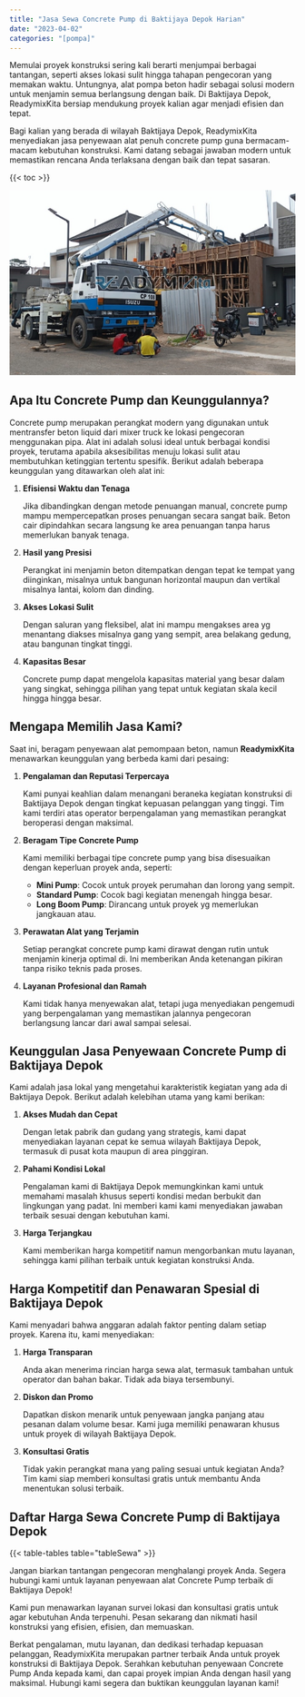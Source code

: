 ```yaml
---
title: "Jasa Sewa Concrete Pump di Baktijaya Depok Harian"
date: "2023-04-02"
categories: "[pompa]"
---
```


Memulai proyek konstruksi sering kali berarti menjumpai berbagai tantangan, seperti akses lokasi sulit hingga tahapan pengecoran yang memakan waktu. Untungnya, alat pompa beton hadir sebagai solusi modern untuk menjamin semua berlangsung dengan baik. Di Baktijaya Depok, ReadymixKita bersiap mendukung proyek kalian agar menjadi efisien dan tepat.

Bagi kalian yang berada di wilayah Baktijaya Depok, ReadymixKita menyediakan jasa penyewaan alat penuh concrete pump guna bermacam-macam kebutuhan konstruksi. Kami datang sebagai jawaban modern untuk memastikan rencana Anda terlaksana dengan baik dan tepat sasaran.

{{< toc >}}

![Jasa Sewa Concrete Pump di Baktijaya Depok Harian](/images/pompa/sewa-pompa-02.jpg)

## Apa Itu Concrete Pump dan Keunggulannya?

Concrete pump merupakan perangkat modern yang digunakan untuk mentransfer beton liquid dari mixer truck ke lokasi pengecoran menggunakan pipa. Alat ini adalah solusi ideal untuk berbagai kondisi proyek, terutama apabila aksesibilitas menuju lokasi sulit atau membutuhkan ketinggian tertentu spesifik. Berikut adalah beberapa keunggulan yang ditawarkan oleh alat ini:

1. **Efisiensi Waktu dan Tenaga**

   Jika dibandingkan dengan metode penuangan manual, concrete pump mampu mempercepatkan proses penuangan secara sangat baik. Beton cair dipindahkan secara langsung ke area penuangan tanpa harus memerlukan banyak tenaga.

2. **Hasil yang Presisi**

   Perangkat ini menjamin beton ditempatkan dengan tepat ke tempat yang diinginkan, misalnya untuk bangunan horizontal maupun dan vertikal misalnya lantai, kolom dan dinding.

3. **Akses Lokasi Sulit**

   Dengan saluran yang fleksibel, alat ini mampu mengakses area yg menantang diakses misalnya gang yang sempit, area belakang gedung, atau bangunan tingkat tinggi.

4. **Kapasitas Besar**

   Concrete pump dapat mengelola kapasitas material yang besar dalam yang singkat, sehingga pilihan yang tepat untuk kegiatan skala kecil hingga hingga besar.

## Mengapa Memilih Jasa Kami?

Saat ini, beragam penyewaan alat pemompaan beton, namun **ReadymixKita** menawarkan keunggulan yang berbeda kami dari pesaing:

1. **Pengalaman dan Reputasi Terpercaya**

   Kami punyai keahlian dalam menangani beraneka kegiatan konstruksi di Baktijaya Depok dengan tingkat kepuasan pelanggan yang tinggi. Tim kami terdiri atas operator berpengalaman yang memastikan perangkat beroperasi dengan maksimal.

2. **Beragam Tipe Concrete Pump**

   Kami memiliki berbagai tipe concrete pump yang bisa disesuaikan dengan keperluan proyek anda, seperti:
   - **Mini Pump**: Cocok untuk proyek perumahan dan lorong yang sempit.
   - **Standard Pump**: Cocok bagi kegiatan menengah hingga besar.
   - **Long Boom Pump**: Dirancang untuk proyek yg memerlukan jangkauan atau.

3. **Perawatan Alat yang Terjamin**

   Setiap perangkat concrete pump kami dirawat dengan rutin untuk menjamin kinerja optimal di. Ini memberikan Anda ketenangan pikiran tanpa risiko teknis pada proses.

4. **Layanan Profesional dan Ramah**

   Kami tidak hanya menyewakan alat, tetapi juga menyediakan pengemudi yang berpengalaman yang memastikan jalannya pengecoran berlangsung lancar dari awal sampai selesai.

## Keunggulan Jasa Penyewaan Concrete Pump di Baktijaya Depok

Kami adalah jasa lokal yang mengetahui karakteristik kegiatan yang ada di Baktijaya Depok. Berikut adalah kelebihan utama yang kami berikan:

1. **Akses Mudah dan Cepat**

   Dengan letak pabrik dan gudang yang strategis, kami dapat menyediakan layanan cepat ke semua wilayah Baktijaya Depok, termasuk di pusat kota maupun di area pinggiran.

2. **Pahami Kondisi Lokal**

   Pengalaman kami di Baktijaya Depok memungkinkan kami untuk memahami masalah khusus seperti kondisi medan berbukit dan lingkungan yang padat. Ini memberi kami kami menyediakan jawaban terbaik sesuai dengan kebutuhan kami.

3. **Harga Terjangkau**

   Kami memberikan harga kompetitif namun mengorbankan mutu layanan, sehingga kami pilihan terbaik untuk kegiatan konstruksi Anda.

## Harga Kompetitif dan Penawaran Spesial di Baktijaya Depok

Kami menyadari bahwa anggaran adalah faktor penting dalam setiap proyek. Karena itu, kami menyediakan:

1. **Harga Transparan**

   Anda akan menerima rincian harga sewa alat, termasuk tambahan untuk operator dan bahan bakar. Tidak ada biaya tersembunyi.

2. **Diskon dan Promo**

   Dapatkan diskon menarik untuk penyewaan jangka panjang atau pesanan dalam volume besar. Kami juga memiliki penawaran khusus untuk proyek di wilayah Baktijaya Depok.

3. **Konsultasi Gratis**

   Tidak yakin perangkat mana yang paling sesuai untuk kegiatan Anda? Tim kami siap memberi konsultasi gratis untuk membantu Anda menentukan solusi terbaik.

## Daftar Harga Sewa Concrete Pump di Baktijaya Depok

{{< table-tables table="tableSewa" >}}

Jangan biarkan tantangan pengecoran menghalangi proyek Anda. Segera hubungi kami untuk layanan penyewaan alat Concrete Pump terbaik di Baktijaya Depok!

Kami pun menawarkan layanan survei lokasi dan konsultasi gratis untuk agar kebutuhan Anda terpenuhi. Pesan sekarang dan nikmati hasil konstruksi yang efisien, efisien, dan memuaskan.

Berkat pengalaman, mutu layanan, dan dedikasi terhadap kepuasan pelanggan, ReadymixKita merupakan partner terbaik Anda untuk proyek konstruksi di Baktijaya Depok. Serahkan kebutuhan penyewaan Concrete Pump Anda kepada kami, dan capai proyek impian Anda dengan hasil yang maksimal. Hubungi kami segera dan buktikan keunggulan layanan kami!